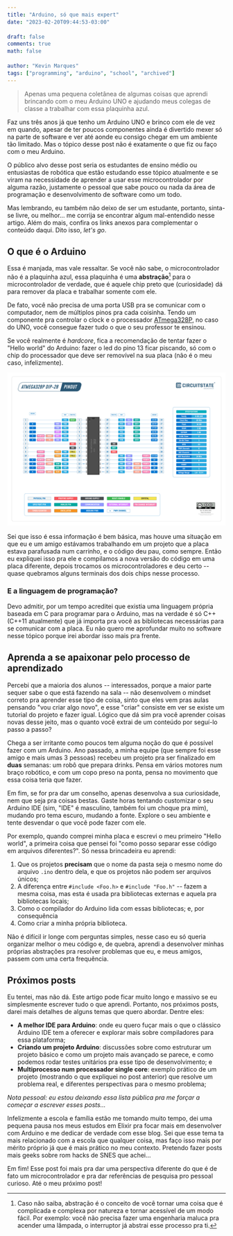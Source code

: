 ```yaml
---
title: "Arduino, só que mais expert"
date: "2023-02-20T09:44:53-03:00"

draft: false
comments: true
math: false

author: "Kevin Marques"
tags: ["programming", "arduino", "school", "archived"]
---
```


> Apenas uma pequena coletânea de algumas coisas que aprendi brincando
> com o meu Arduino UNO e ajudando meus colegas de classe a trabalhar
> com essa plaquinha azul.

Faz uns três anos já que tenho um Arduino UNO e brinco com ele de vez em quando,
apesar de ter poucos componentes ainda é divertido mexer só na parte de software
e ver até aonde eu consigo chegar em um ambiente tão limitado. Mas o tópico desse
post não é exatamente o que fiz ou faço com o meu Arduino.

O público alvo desse post seria os estudantes de ensino médio ou entusiastas de
robótica que estão estudando esse tópico atualmente e se viram na necessidade de
aprender a usar esse microcontrolador por alguma razão, justamente o pessoal que
sabe pouco ou nada da área de programação e desenvolvimento de software como um
todo.

Mas lembrando, eu também não deixo de ser um estudante, portanto, sinta-se livre,
ou melhor... me corrija se encontrar algum mal-entendido nesse artigo. Além do
mais, confira os links anexos para complementar o conteúdo daqui. Dito isso,
*let's go*.

## O que é o Arduino

Essa é manjada, mas vale ressaltar. Se você não sabe, o microcontrolador não é
a plaquinha azul, essa plaquinha é uma **abstração**[^1] para o microcontrolador de
verdade, que é aquele chip preto que (curiosidade) dá para remover da placa e
trabalhar somente com ele.

[^1]: Caso não saiba, abstração é o conceito de você tornar uma coisa que é
complicada e complexa por natureza e tornar acessível de um modo fácil. Por
exemplo: você não precisa fazer uma engenharia maluca pra acender uma lâmpada,
o interruptor já abstrai esse processo pra ti.

De fato, você não precisa de uma porta USB pra se comunicar com o computador, nem
de múltiplos pinos pra cada coisinha. Tendo um componente pra controlar o clock
e o processador [ATmega328P](https://ww1.microchip.com/downloads/en/DeviceDoc/Atmel-7810-Automotive-Microcontrollers-ATmega328P_Datasheet.pdf),
no caso do UNO, você consegue fazer tudo o que o seu professor te ensinou.

Se você realmente é *hardcore*, fica a recomendação de tentar fazer o "Hello world"
do Arduino: fazer o led do pino 13 ficar piscando, só com o chip do processador
que deve ser removível na sua placa (não é o meu caso, infelizmente).

![Mapeamento dos pinos no processador ATmega328P](ATmega328P-pins-Diagram_20022023-201213.png)

Sei que isso é essa informação é bem básica, mas houve uma situação em que eu e
um amigo estávamos trabalhando em um projeto que a placa estava parafusada num
carrinho, e o código deu pau, como sempre. Então eu expliquei isso pra ele e
compilamos a nova versão do código em uma placa diferente, depois trocamos os
microcontroladores e deu certo -- quase quebramos alguns terminais dos dois chips
nesse processo.

### E a linguagem de programação?

Devo admitir, por um tempo acreditei que existia uma linguagem própria baseada em
C para programar para o Arduino, mas na verdade é só C++ (C++11 atualmente) que
já importa pra você as bibliotecas necessárias para se comunicar com a placa. Eu
não quero me aprofundar muito no software nesse tópico porque irei abordar isso
mais pra frente.

## Aprenda a se apaixonar pelo processo de aprendizado

Percebi que a maioria dos alunos -- interessados, porque a maior parte sequer sabe
o que está fazendo na sala -- não desenvolvem o mindset correto pra aprender esse
tipo de coisa, sinto que eles vem pras aulas pensando "vou criar algo novo", e
esse "criar" consiste em ver se existe um tutorial do projeto e fazer igual. Lógico
que dá sim pra você aprender coisas novas desse jeito, mas o quanto você extrai
de um conteúdo por seguí-lo passo a passo?

Chega a ser irritante como poucos tem alguma noção do que é possível fazer com
um Arduino. Ano passado, a minha equipe (que sempre foi esse amigo e mais umas
3 pessoas) recebeu um projeto pra ser finalizado em **duas** semanas: um robô
que prepara drinks. Pensa em vários motores num braço robótico, e com um
copo preso na ponta, pensa no movimento que essa coisa teria que fazer.

Em fim, se for pra dar um conselho, apenas desenvolva a sua curiosidade, nem que
seja pra coisas bestas. Gaste horas tentando customizar o seu Arduino IDE (sim,
"IDE" é masculino, também foi um choque pra mim), mudando pro tema escuro, mudando
a fonte. Explore o seu ambiente e tente desvendar o que você pode fazer com ele.

Por exemplo, quando comprei minha placa e escrevi o meu primeiro "Hello world",
a primeira coisa que pensei foi "como posso separar esse código em arquivos
diferentes?". Só nessa brincadeira eu aprendi:

1. Que os projetos **precisam** que o nome da pasta seja o mesmo nome do arquivo
   `.ino` dentro dela, e que os projetos não podem ser arquivos únicos;
1. A diferença entre `#include <Foo.h>` e `#include "Foo.h"` -- fazem a mesma coisa,
   mas esta é usada pra bibliotecas externas e aquela pra bibliotecas locais;
1. Como o compilador do Arduino lida com essas bibliotecas; e, por consequência
1. Como criar a minha própria biblioteca.

Não é difícil ir longe com perguntas simples, nesse caso eu só queria organizar
melhor o meu código e, de quebra, aprendi a desenvolver minhas próprias abstrações
pra resolver problemas que eu, e meus amigos, passem com uma certa frequência.

## Próximos posts

Eu tentei, mas não dá. Este artigo pode ficar muito longo e massivo se eu
simplesmente escrever tudo o que aprendi. Portanto, nos próximos posts, darei
mais detalhes de alguns temas que quero abordar. Dentre eles:

+ **A melhor IDE para Arduino**: onde eu quero fuçar mais o que o clássico
  Arduino IDE tem a oferecer e explorar mais sobre compiladores para essa
  plataforma;
+ **Criando um projeto Arduino**: discussões sobre como estruturar um projeto
  básico e como um projeto mais avançado se parece, e como podemos rodar
  testes unitários pra esse tipo de desenvolvimento; e
+ **Multiprocesso num processador single core**: exemplo prático de um projeto
  (mostrando o que expliquei no post anterior) que resolve um problema real, e
  diferentes perspectivas para o mesmo problema;

*Nota pessoal: eu estou deixando essa lista pública pra me forçar a começar a
escrever esses posts...*

Infelizmente a escola e família estão me tomando muito tempo, dei uma pequena
pausa nos meus estudos em Elixir pra focar mais em desenvolver com Arduino e
me dedicar de verdade com esse blog. Sei que esse tema ta mais relacionado com
a escola que qualquer coisa, mas faço isso mais por mérito próprio já que é
mais prático no meu contexto. Pretendo fazer posts mais geeks sobre rom hacks
de SNES que achei...

Em fim! Esse post foi mais pra dar uma perspectiva diferente do que é de fato um
microcontrolador e pra dar referências de pesquisa pro pessoal curioso. Até o
meu próximo post!
